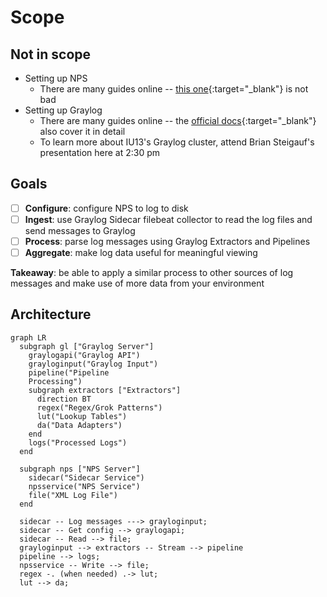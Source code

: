 # Scope

## Not in scope

- Setting up NPS
    - There are many guides online -- [this one](https://community.ruckuswireless.com/t5/RUCKUS-Self-Help/802-1x-authentication-with-NPS-policies-Windows-Server-2016/m-p/62773){:target="_blank"} is not bad
- Setting up Graylog
    - There are many guides online -- the [official docs](https://go2docs.graylog.org/5-2/downloading_and_installing_graylog/installing_graylog.html){:target="_blank"} also cover it in detail
	- To learn more about IU13's Graylog cluster, attend Brian Steigauf's presentation here at 2:30 pm

## Goals

- [ ] **Configure**: configure NPS to log to disk
- [ ] **Ingest**: use Graylog Sidecar filebeat collector to read the log files and send messages to Graylog
- [ ] **Process**: parse log messages using Graylog Extractors and Pipelines
- [ ] **Aggregate**: make log data useful for meaningful viewing

**Takeaway**: be able to apply a similar process to other sources of log messages and make use of more data from your environment

## Architecture

``` mermaid
graph LR
  subgraph gl ["Graylog Server"]
    graylogapi("Graylog API")
    grayloginput("Graylog Input")
    pipeline("Pipeline
    Processing")
    subgraph extractors ["Extractors"]
      direction BT
      regex("Regex/Grok Patterns")
      lut("Lookup Tables")
      da("Data Adapters")
    end
    logs("Processed Logs")
  end

  subgraph nps ["NPS Server"]
    sidecar("Sidecar Service")
    npsservice("NPS Service")
    file("XML Log File")
  end

  sidecar -- Log messages ---> grayloginput;
  sidecar -- Get config --> graylogapi;
  sidecar -- Read --> file;
  grayloginput --> extractors -- Stream --> pipeline
  pipeline --> logs;
  npsservice -- Write --> file;
  regex -. (when needed) .-> lut;
  lut --> da;
```

